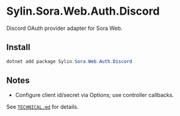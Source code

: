 ﻿# Sylin.Sora.Web.Auth.Discord

Discord OAuth provider adapter for Sora Web.

## Install

```powershell
dotnet add package Sylin.Sora.Web.Auth.Discord
```

## Notes
- Configure client id/secret via Options; use controller callbacks.

See [`TECHNICAL.md`](TECHNICAL.md) for details.
